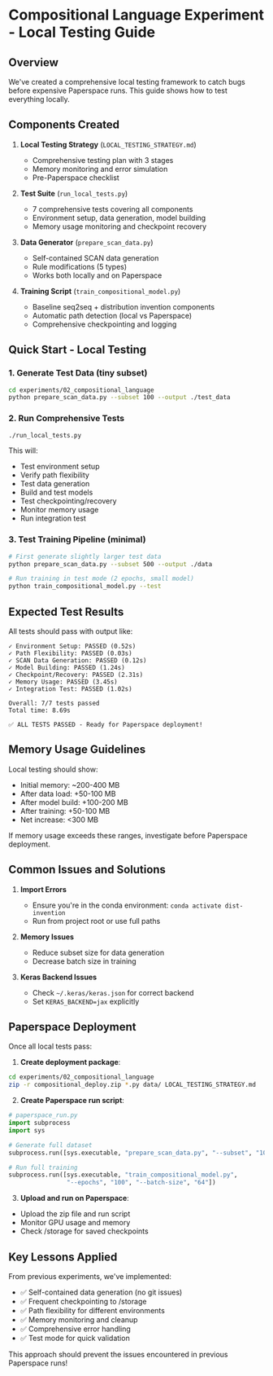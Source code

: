 # Compositional Language Experiment - Local Testing Guide

## Overview
We've created a comprehensive local testing framework to catch bugs before expensive Paperspace runs. This guide shows how to test everything locally.

## Components Created

1. **Local Testing Strategy** (`LOCAL_TESTING_STRATEGY.md`)
   - Comprehensive testing plan with 3 stages
   - Memory monitoring and error simulation
   - Pre-Paperspace checklist

2. **Test Suite** (`run_local_tests.py`)
   - 7 comprehensive tests covering all components
   - Environment setup, data generation, model building
   - Memory usage monitoring and checkpoint recovery

3. **Data Generator** (`prepare_scan_data.py`)
   - Self-contained SCAN data generation
   - Rule modifications (5 types)
   - Works both locally and on Paperspace

4. **Training Script** (`train_compositional_model.py`)
   - Baseline seq2seq + distribution invention components
   - Automatic path detection (local vs Paperspace)
   - Comprehensive checkpointing and logging

## Quick Start - Local Testing

### 1. Generate Test Data (tiny subset)
```bash
cd experiments/02_compositional_language
python prepare_scan_data.py --subset 100 --output ./test_data
```

### 2. Run Comprehensive Tests
```bash
./run_local_tests.py
```

This will:
- Test environment setup
- Verify path flexibility
- Test data generation
- Build and test models
- Test checkpointing/recovery
- Monitor memory usage
- Run integration test

### 3. Test Training Pipeline (minimal)
```bash
# First generate slightly larger test data
python prepare_scan_data.py --subset 500 --output ./data

# Run training in test mode (2 epochs, small model)
python train_compositional_model.py --test
```

## Expected Test Results

All tests should pass with output like:
```
✓ Environment Setup: PASSED (0.52s)
✓ Path Flexibility: PASSED (0.03s)
✓ SCAN Data Generation: PASSED (0.12s)
✓ Model Building: PASSED (1.24s)
✓ Checkpoint/Recovery: PASSED (2.31s)
✓ Memory Usage: PASSED (3.45s)
✓ Integration Test: PASSED (1.02s)

Overall: 7/7 tests passed
Total time: 8.69s

✅ ALL TESTS PASSED - Ready for Paperspace deployment!
```

## Memory Usage Guidelines

Local testing should show:
- Initial memory: ~200-400 MB
- After data load: +50-100 MB
- After model build: +100-200 MB
- After training: +50-100 MB
- Net increase: <300 MB

If memory usage exceeds these ranges, investigate before Paperspace deployment.

## Common Issues and Solutions

1. **Import Errors**
   - Ensure you're in the conda environment: `conda activate dist-invention`
   - Run from project root or use full paths

2. **Memory Issues**
   - Reduce subset size for data generation
   - Decrease batch size in training

3. **Keras Backend Issues**
   - Check `~/.keras/keras.json` for correct backend
   - Set `KERAS_BACKEND=jax` explicitly

## Paperspace Deployment

Once all local tests pass:

1. **Create deployment package**:
```bash
cd experiments/02_compositional_language
zip -r compositional_deploy.zip *.py data/ LOCAL_TESTING_STRATEGY.md
```

2. **Create Paperspace run script**:
```python
# paperspace_run.py
import subprocess
import sys

# Generate full dataset
subprocess.run([sys.executable, "prepare_scan_data.py", "--subset", "10000"])

# Run full training
subprocess.run([sys.executable, "train_compositional_model.py", 
                "--epochs", "100", "--batch-size", "64"])
```

3. **Upload and run on Paperspace**:
- Upload the zip file and run script
- Monitor GPU usage and memory
- Check /storage for saved checkpoints

## Key Lessons Applied

From previous experiments, we've implemented:
- ✅ Self-contained data generation (no git issues)
- ✅ Frequent checkpointing to /storage
- ✅ Path flexibility for different environments
- ✅ Memory monitoring and cleanup
- ✅ Comprehensive error handling
- ✅ Test mode for quick validation

This approach should prevent the issues encountered in previous Paperspace runs!